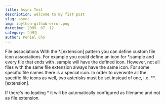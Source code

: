 ```yaml
---
title: Async Test
description: welcome to my fist post
slug: async
img: ipython-github-error.png
datetime: 2099. 07. 12.
category: 디버깅
author: Peniel Cho
---
```


File associations
With the *.[extension] pattern you can define custom file icon associations. For example you could define an icon for *.sample and every file that ends with .sample will have the defined icon. However, not all files with the same file extension always have the same icon. For some specific file names there is a special icon. In order to overwrite all the specific file icons as well, two asterisks must be set instead of one, i.e. **.[extension].

If there's no leading * it will be automatically configured as filename and not as file extension.
